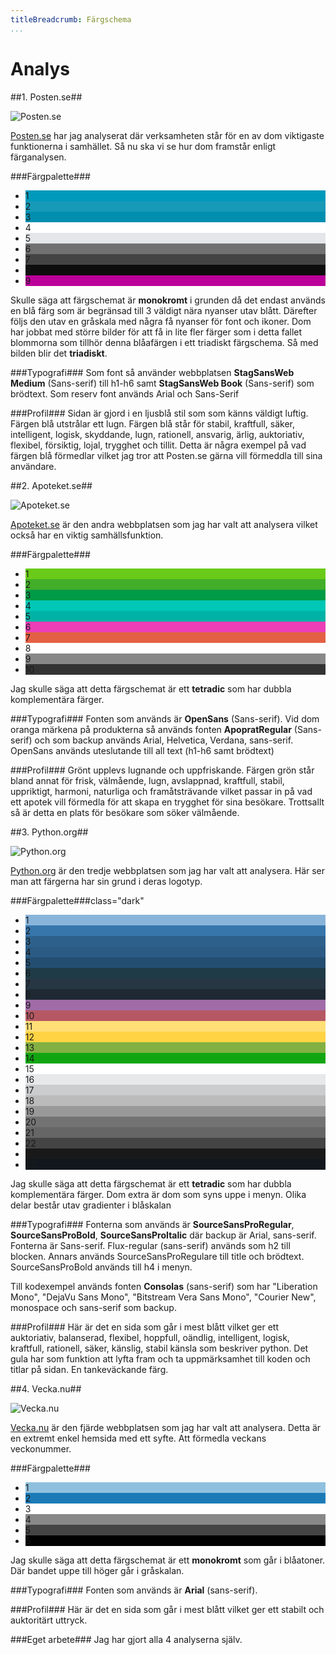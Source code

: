 ```yaml
---
titleBreadcrumb: Färgschema
...
```

Analys
===============================

##1. Posten.se##

![Posten.se](../htdocs/img/analysis/1_posten.png)

[Posten.se](http://www.posten.se) har jag analyserat där verksamheten står för en av dom viktigaste funktionerna i samhället.
Så nu ska vi se hur dom framstår enligt färganalysen.

###Färgpalette###

<ul class="color-scheme">
    <li class="dark" style="background-color: #0099BB;">1</li>
    <li class="dark" style="background-color: #1799B8;">2</li>
    <li class="dark" style="background-color: #008EAF;">3</li>
    <li class="dark" style="background-color: #FFFFFF;">4</li>
    <li class="dark" style="background-color: #E4E6E9;">5</li>
    <li class="light" style="background-color: #717171;">6</li>
    <li class="light" style="background-color: #444444;">7</li>
    <li class="light" style="background-color: #0D0D0D;">8</li>
    <li class="light" style="background-color: #BB0099;">9</li>

</ul>

Skulle säga att färgschemat är **monokromt** i grunden då det endast används en blå färg som är begränsad till 3 väldigt nära nyanser utav blått. Därefter följs den utav en gråskala med några få nyanser för font och ikoner. Dom har jobbat med större bilder för att få in lite fler färger som i detta fallet blommorna som tillhör denna blåafärgen i ett triadiskt färgschema. Så med bilden blir det **triadiskt**.

###Typografi###
Som font så använder webbplatsen **StagSansWeb Medium** (Sans-serif) till h1-h6 samt **StagSansWeb Book** (Sans-serif) som brödtext. Som reserv font används Arial och Sans-Serif

###Profil###
Sidan är gjord i en ljusblå stil som som känns väldigt luftig. Färgen blå utstrålar ett lugn. Färgen blå står för stabil, kraftfull, säker, intelligent, logisk, skyddande, lugn, rationell, ansvarig, ärlig, auktoriativ, flexibel, försiktig, lojal, trygghet och tillit. Detta är några exempel på vad färgen blå förmedlar vilket jag tror att Posten.se gärna vill förmeddla till sina användare.

##2. Apoteket.se##

![Apoteket.se](../htdocs/img/analysis/2_apoteket.png)

[Apoteket.se](http://www.apoteket.se) är den andra webbplatsen som jag har valt att analysera vilket också har en viktig samhällsfunktion.

###Färgpalette###

<ul class="color-scheme">
    <li class="dark" style="background-color: #6ACA19;">1</li>
    <li class="dark" style="background-color: #42AE29;">2</li>
    <li class="dark" style="background-color: #009b46;">3</li>
    <li class="dark" style="background-color: #00C7B6;">4</li>
    <li class="dark" style="background-color: #00B2A6;">5</li>
    <li class="dark" style="background-color: #EB3FB7;">6</li>
    <li class="dark" style="background-color: #E46044;">7</li>
    <li class="dark" style="background-color: #FFFFFF;">8</li>
    <li class="dark" style="background-color: #888888;">9</li>
    <li class="light" style="background-color: #333333;">10</li>
</ul>

Jag skulle säga att detta färgschemat är ett **tetradic** som har dubbla komplementära färger.

###Typografi###
Fonten som används är **OpenSans** (Sans-serif). Vid dom oranga märkena på produkterna så används fonten **ApopratRegular** (Sans-serif) och som backup används Arial, Helvetica, Verdana, sans-serif. OpenSans används uteslutande till all text (h1-h6 samt brödtext)

###Profil###
Grönt upplevs lugnande och uppfriskande. Färgen grön står bland annat för frisk, välmående, lugn, avslappnad, kraftfull, stabil, uppriktigt, harmoni, naturliga och framåtsträvande vilket passar in på vad ett apotek vill förmedla för att skapa en trygghet för sina besökare. Trottsallt så är detta en plats för besökare som söker välmående.

##3. Python.org##

![Python.org](../htdocs/img/analysis/3_python.png)

[Python.org](https://www.python.org/) är den tredje webbplatsen som jag har valt att analysera. Här ser man att färgerna har sin grund i deras logotyp.

###Färgpalette###class="dark"

<ul class="color-scheme">
    <li class="dark" style="background-color: #89b4d9;">1</li>
    <li class="dark" style="background-color: #3776ab;">2</li>
    <li class="dark" style="background-color: #2d618c;">3</li>
    <li class="light" style="background-color: #2b5b84;">4</li>
    <li class="light" style="background-color: #244e71;">5</li>
    <li class="light" style="background-color: #1f3b47;">6</li>
    <li class="light" style="background-color: #273643;">7</li>
    <li class="light" style="background-color: #1e2933;">8</li>
    <li class="dark" style="background-color: #a06ba7;">9</li>
    <li class="dark" style="background-color: #b55863;">10</li>
    <li class="dark" style="background-color: #ffdf76;">11</li>
    <li class="dark" style="background-color: #ffd343;">12</li>
    <li class="dark" style="background-color: #82b043;">13</li>
    <li class="dark" style="background-color: #11a611;">14</li>
    <li class="dark" style="background-color: #ffffff;">15</li>
    <li class="dark" style="background-color: #e6e8ea;">16</li>
    <li class="dark" style="background-color: #caccce;">17</li>
    <li class="dark" style="background-color: #bbbbbb;">18</li>
    <li class="dark" style="background-color: #999999;">19</li>
    <li class="dark" style="background-color: #737373;">20</li>
    <li class="light" style="background-color: #666666;">21</li>
    <li class="light" style="background-color: #444444;">22</li>
    <li class="light" style="background-color: #191919;">23</li>
    <li class="light" style="background-color: #11171d;">24</li>
</ul>

Jag skulle säga att detta färgschemat är ett **tetradic** som har dubbla komplementära färger. Dom extra är dom som syns uppe i menyn. Olika delar består utav gradienter i blåskalan

###Typografi###
Fonterna som används är **SourceSansProRegular**, **SourceSansProBold**, **SourceSansProItalic** där backup är Arial, sans-serif. Fonterna är Sans-serif. Flux-regular (sans-serif) används som h2 till blocken. Annars används SourceSansProRegulare till title och brödtext. SourceSansProBold används till h4 i menyn.

Till kodexempel används fonten **Consolas** (sans-serif) som har "Liberation Mono", "DejaVu Sans Mono", "Bitstream Vera Sans Mono", "Courier New", monospace och sans-serif som backup.

###Profil###
Här är det en sida som går i mest blått vilket ger ett auktoriativ, balanserad, flexibel, hoppfull, oändlig, intelligent, logisk, kraftfull, rationell, säker, känslig, stabil känsla som beskriver python. Det gula har som funktion att lyfta fram och ta uppmärksamhet till koden och titlar på sidan. En tankeväckande färg.


##4. Vecka.nu##

![Vecka.nu](../htdocs/img/analysis/3_vecka.png)

[Vecka.nu](http://www.vecka.nu/) är den fjärde webbplatsen som jag har valt att analysera. Detta är en extremt enkel hemsida med ett syfte. Att förmedla veckans veckonummer.

###Färgpalette###

<ul class="color-scheme">
    <li class="dark" style="background-color: #90c0de;">1</li>
    <li class="dark" style="background-color: #1c7bb7;">2</li>
    <li class="dark" style="background-color: #ffffff;">3</li>
    <li class="dark" style="background-color: #888888;">4</li>
    <li class="light" style="background-color: #444444;">5</li>
    <li class="light" style="background-color: #000000;">6</li>
</ul>

Jag skulle säga att detta färgschemat är ett **monokromt** som går i blåatoner. Där bandet uppe till höger går i gråskalan.

###Typografi###
Fonten som används är **Arial** (sans-serif).

###Profil###
Här är det en sida som går i mest blått vilket ger ett stabilt och auktoritärt uttryck.

###Eget arbete###
Jag har gjort alla 4 analyserna själv.
